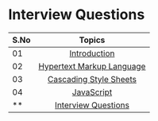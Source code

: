 # Interview Questions

| S.No |                         Topics                         |
| ---- | :----------------------------------------------------: |
| 01   |              [Introduction](./README.md)               |
| 02   |    [Hypertext Markup Language](./01_HTML/README.md)    |
| 03   |      [Cascading Style Sheets](./02_CSS/README.md)      |
| 04   |        [JavaScript](./03_JavaScript/README.md)         |
| \*\* | [Interview Questions](./Interview_questions/README.md) |
